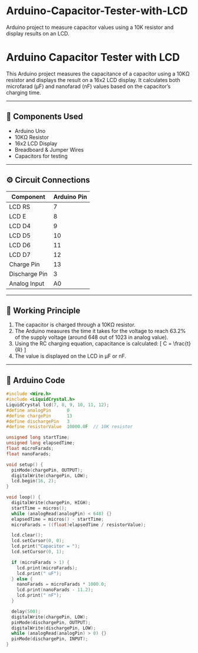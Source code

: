 # Arduino-Capacitor-Tester-with-LCD
Arduino project to measure capacitor values using a 10K resistor and display results on an LCD.


# Arduino Capacitor Tester with LCD

This Arduino project measures the capacitance of a capacitor using a 10KΩ resistor and displays the result on a 16x2 LCD display. It calculates both microfarad (μF) and nanofarad (nF) values based on the capacitor’s charging time.

---

## 🧰 Components Used
- Arduino Uno
- 10KΩ Resistor
- 16x2 LCD Display
- Breadboard & Jumper Wires
- Capacitors for testing

---

## ⚙️ Circuit Connections
| Component | Arduino Pin |
|------------|--------------|
| LCD RS     | 7            |
| LCD E      | 8            |
| LCD D4     | 9            |
| LCD D5     | 10           |
| LCD D6     | 11           |
| LCD D7     | 12           |
| Charge Pin | 13           |
| Discharge Pin | 3         |
| Analog Input | A0         |

---

## 🧠 Working Principle
1. The capacitor is charged through a 10KΩ resistor.
2. The Arduino measures the time it takes for the voltage to reach 63.2% of the supply voltage (around 648 out of 1023 in analog value).
3. Using the RC charging equation, capacitance is calculated:
   \[
   C = \frac{t}{R}
   \]
4. The value is displayed on the LCD in μF or nF.

---

## 📜 Arduino Code
```cpp
#include <Wire.h>
#include <LiquidCrystal.h>
LiquidCrystal lcd(7, 8, 9, 10, 11, 12);
#define analogPin      0         
#define chargePin      13        
#define dischargePin   3       
#define resistorValue  10000.0F  // 10K resistor

unsigned long startTime;
unsigned long elapsedTime;
float microFarads;               
float nanoFarads;

void setup() {
  pinMode(chargePin, OUTPUT);    
  digitalWrite(chargePin, LOW);
  lcd.begin(16, 2);
}

void loop() {
  digitalWrite(chargePin, HIGH); 
  startTime = micros();
  while (analogRead(analogPin) < 648) {}
  elapsedTime = micros() - startTime;
  microFarads = ((float)elapsedTime / resistorValue);

  lcd.clear();
  lcd.setCursor(0, 0);
  lcd.print("Capacitor = ");
  lcd.setCursor(0, 1);

  if (microFarads > 1) {
    lcd.print(microFarads);
    lcd.print(" uF");
  } else {
    nanoFarads = microFarads * 1000.0;
    lcd.print(nanoFarads - 11.2);
    lcd.print(" nF");
  }

  delay(500);
  digitalWrite(chargePin, LOW);
  pinMode(dischargePin, OUTPUT);
  digitalWrite(dischargePin, LOW);
  while (analogRead(analogPin) > 0) {}
  pinMode(dischargePin, INPUT);
}
